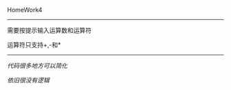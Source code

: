 HomeWork4
******************************
需要按提示输入运算数和运算符

运算符只支持+,-和*
******************************
_代码很多地方可以简化_

_依旧很没有逻辑_


